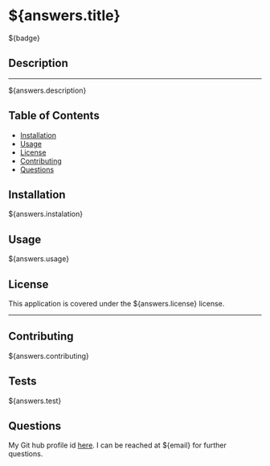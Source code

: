 # ${answers.title}

${badge}

## Description
---
${answers.description}

## Table of Contents
- [Installation](#installation)
- [Usage](#usage)
- [License](#license)
- [Contributing](#contributing)
- [Questions](#questions)

## Installation
${answers.instalation}

## Usage
${answers.usage}

## License
This application is covered under the ${answers.license} license.

---
## Contributing
${answers.contributing}

## Tests
${answers.test}

## Questions
My Git hub profile id [here](${github}).
I can be reached at ${email} for further questions.


